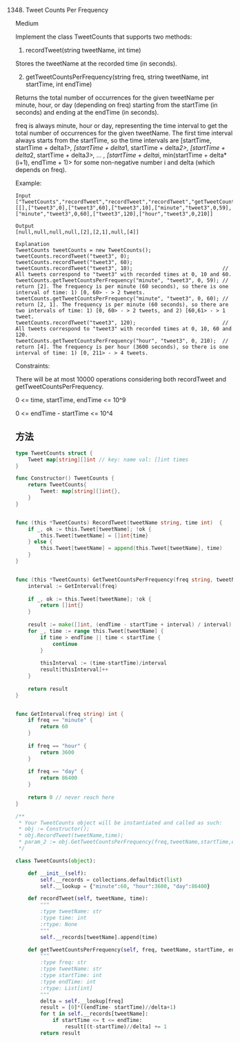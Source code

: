 1348. Tweet Counts Per Frequency


Medium


Implement the class TweetCounts that supports two methods:

1. recordTweet(string tweetName, int time)

Stores the tweetName at the recorded time (in seconds).

2. getTweetCountsPerFrequency(string freq, string tweetName, int startTime, int endTime)

Returns the total number of occurrences for the given tweetName per minute, hour, or day (depending on freq) starting from the startTime (in seconds) and ending at the endTime (in seconds).

freq is always minute, hour or day, representing the time interval to get the total number of occurrences for the given tweetName.
The first time interval always starts from the startTime, so the time intervals are [startTime, startTime + delta*1>,  [startTime + delta*1, startTime + delta*2>, [startTime + delta*2, startTime + delta*3>, ... , [startTime + delta*i, min(startTime + delta*(i+1), endTime + 1)> for some non-negative number i and delta (which depends on freq).  
 

Example:
```
Input
["TweetCounts","recordTweet","recordTweet","recordTweet","getTweetCountsPerFrequency","getTweetCountsPerFrequency","recordTweet","getTweetCountsPerFrequency"]
[[],["tweet3",0],["tweet3",60],["tweet3",10],["minute","tweet3",0,59],["minute","tweet3",0,60],["tweet3",120],["hour","tweet3",0,210]]

Output
[null,null,null,null,[2],[2,1],null,[4]]

Explanation
TweetCounts tweetCounts = new TweetCounts();
tweetCounts.recordTweet("tweet3", 0);
tweetCounts.recordTweet("tweet3", 60);
tweetCounts.recordTweet("tweet3", 10);                             // All tweets correspond to "tweet3" with recorded times at 0, 10 and 60.
tweetCounts.getTweetCountsPerFrequency("minute", "tweet3", 0, 59); // return [2]. The frequency is per minute (60 seconds), so there is one interval of time: 1) [0, 60> - > 2 tweets.
tweetCounts.getTweetCountsPerFrequency("minute", "tweet3", 0, 60); // return [2, 1]. The frequency is per minute (60 seconds), so there are two intervals of time: 1) [0, 60> - > 2 tweets, and 2) [60,61> - > 1 tweet.
tweetCounts.recordTweet("tweet3", 120);                            // All tweets correspond to "tweet3" with recorded times at 0, 10, 60 and 120.
tweetCounts.getTweetCountsPerFrequency("hour", "tweet3", 0, 210);  // return [4]. The frequency is per hour (3600 seconds), so there is one interval of time: 1) [0, 211> - > 4 tweets.
```

Constraints:

There will be at most 10000 operations considering both recordTweet and getTweetCountsPerFrequency.

0 <= time, startTime, endTime <= 10^9

0 <= endTime - startTime <= 10^4

## 方法

```go
type TweetCounts struct {
    Tweet map[string][]int // key: name val: []int times
}

func Constructor() TweetCounts {
    return TweetCounts{
        Tweet: map[string][]int{},
    }
}


func (this *TweetCounts) RecordTweet(tweetName string, time int)  {
    if _, ok := this.Tweet[tweetName]; !ok {
        this.Tweet[tweetName] = []int{time}
    } else {
        this.Tweet[tweetName] = append(this.Tweet[tweetName], time)
    }
}


func (this *TweetCounts) GetTweetCountsPerFrequency(freq string, tweetName string, startTime int, endTime int) []int {
    interval := GetInterval(freq)
	
    if _, ok := this.Tweet[tweetName]; !ok {
        return []int{}
    }
    
    result := make([]int, (endTime - startTime + interval) / interval)
    for _, time := range this.Tweet[tweetName] {
        if time > endTime || time < startTime {
            continue
        }
        
        thisInterval := (time-startTime)/interval
        result[thisInterval]++
    }
    
    return result
}


func GetInterval(freq string) int {
    if freq == "minute" {
        return 60
    }
    
    if freq == "hour" {
        return 3600
    }
    
    if freq == "day" {
        return 86400
    }
    
    return 0 // never reach here
}

/**
 * Your TweetCounts object will be instantiated and called as such:
 * obj := Constructor();
 * obj.RecordTweet(tweetName,time);
 * param_2 := obj.GetTweetCountsPerFrequency(freq,tweetName,startTime,endTime);
 */
 ```



```python
class TweetCounts(object):

    def __init__(self):
        self.__records = collections.defaultdict(list)
        self.__lookup = {"minute":60, "hour":3600, "day":86400}

    def recordTweet(self, tweetName, time):
        """
        :type tweetName: str
        :type time: int
        :rtype: None
        """
        self.__records[tweetName].append(time)

    def getTweetCountsPerFrequency(self, freq, tweetName, startTime, endTime):
        """
        :type freq: str
        :type tweetName: str
        :type startTime: int
        :type endTime: int
        :rtype: List[int]
        """
        delta = self.__lookup[freq]
        result = [0]*((endTime- startTime)//delta+1)
        for t in self.__records[tweetName]:
            if startTime <= t <= endTime:
                result[(t-startTime)//delta] += 1
        return result
```